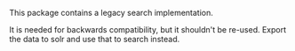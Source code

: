 This package contains a legacy search implementation.

It is needed for backwards compatibility, but it shouldn't be re-used. 
Export the data to solr and use that to search instead.